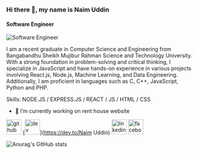 ### Hi there 👋, my name is Naim Uddin
#### Software Engineer
![Software Engineer](https://media.licdn.com/dms/image/D4D16AQEjJtGqaUgRPQ/profile-displaybackgroundimage-shrink_350_1400/0/1698429672863?e=1704931200&v=beta&t=y3EctdOwX2noUxYAdPrVbQXigwJCJqbd-XH92Xbn4f8)

I am a recent graduate in Computer Science and Engineering from Bangabandhu Sheikh Mujibur Rahman Science and Technology University. With a strong foundation in problem-solving and critical thinking, I specialize in JavaScript and have hands-on experience in various projects involving React.js, Node.js, Machine Learning, and Data Engineering. Additionally, I am proficient in languages such as C, C++, JavaScript, Python and PHP.

Skills: NODE.JS / EXPRESS.JS / REACT / JS / HTML / CSS

- 🔭 I’m currently working on rent house website 


[<img src='https://cdn.jsdelivr.net/npm/simple-icons@3.0.1/icons/github.svg' alt='github' height='40'>](https://github.com/naimuddin01)  [<img src='https://cdn.jsdelivr.net/npm/simple-icons@3.0.1/icons/dev-dot-to.svg' alt='dev' height='40'>](https://dev.to/Naim Uddin)  [<img src='https://cdn.jsdelivr.net/npm/simple-icons@3.0.1/icons/linkedin.svg' alt='linkedin' height='40'>](https://www.linkedin.com/in/https://www.linkedin.com/in/sharif-naim-uddin//)  [<img src='https://cdn.jsdelivr.net/npm/simple-icons@3.0.1/icons/facebook.svg' alt='facebook' height='40'>](https://www.facebook.com/https://www.facebook.com/BsmrstuNaimUddin/)  


![Anurag's GitHub stats](https://github-readme-stats.vercel.app/api?username=naimuddin01&show_icons=true&theme=transparent)
